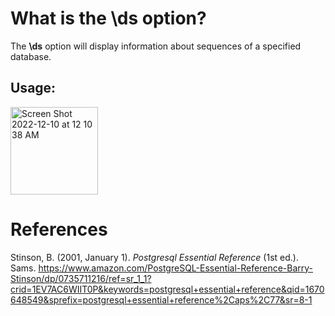 # What is the \ds option? 

The **\ds** option will display information about sequences of a specified database. 


## Usage: 
<img width="140" alt="Screen Shot 2022-12-10 at 12 10 38 AM" src="https://user-images.githubusercontent.com/109105989/206830334-fcd423d6-6a7b-41bd-94f2-74747584ef5b.png">




# References 
Stinson, B. (2001, January 1). *Postgresql Essential Reference* (1st ed.). Sams. <https://www.amazon.com/PostgreSQL-Essential-Reference-Barry-Stinson/dp/0735711216/ref=sr_1_1?crid=1EV7AC6WIIT0P&keywords=postgresql+essential+reference&qid=1670648549&sprefix=postgresql+essential+reference%2Caps%2C77&sr=8-1>
